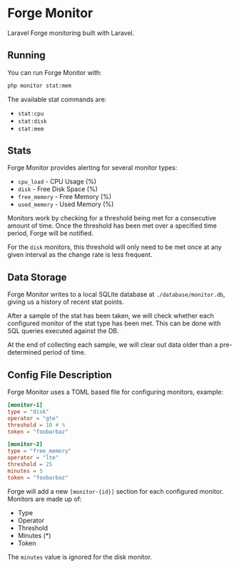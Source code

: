 # Forge Monitor

Laravel Forge monitoring built with Laravel.

## Running

You can run Forge Monitor with:

```bash
php monitor stat:mem
```

The available stat commands are:

- `stat:cpu`
- `stat:disk`
- `stat:mem`

## Stats

Forge Monitor provides alerting for several monitor types:

- `cpu_load` - CPU Usage (%)
- `disk` - Free Disk Space (%)
- `free_memory` - Free Memory (%)
- `used_memory` - Used Memory (%)

Monitors work by checking for a threshold being met for a consecutive amount of time. Once the threshold has been met over a specified time period, Forge will be notified.

For the `disk` monitors, this threshold will only need to be met once at any given interval as the change rate is less frequent.

## Data Storage

Forge Monitor writes to a local SQLite database at `./database/monitor.db`, giving us a history of recent stat points.

After a sample of the stat has been taken, we will check whether each configured monitor of the stat type has been met. This can be done with SQL queries executed against the DB.

At the end of collecting each sample, we will clear out data older than a pre-determined period of time.

## Config File Description

Forge Monitor uses a TOML based file for configuring monitors, example:

```toml
[monitor-1]
type = "disk"
operator = "gte"
threshold = 10 # %
token = "foobarbaz"

[monitor-2]
type = "free_memory"
operator = "lte"
threshold = 25
minutes = 5
token = "foobarbaz"
```

Forge will add a new `[monitor-{id}]` section for each configured monitor. Monitors are made up of:

- Type
- Operator
- Threshold
- Minutes (*)
- Token

The `minutes` value is ignored for the disk monitor.
